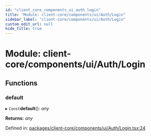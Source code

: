 ```yaml
---
id: "client_core_components_ui_auth_login"
title: "Module: client-core/components/ui/Auth/Login"
sidebar_label: "client-core/components/ui/Auth/Login"
custom_edit_url: null
hide_title: true
---
```


# Module: client-core/components/ui/Auth/Login

## Functions

### default

▸ `Const`**default**(): *any*

**Returns:** *any*

Defined in: [packages/client-core/components/ui/Auth/Login.tsx:24](https://github.com/xr3ngine/xr3ngine/blob/5c3dcaef1/packages/client-core/components/ui/Auth/Login.tsx#L24)
